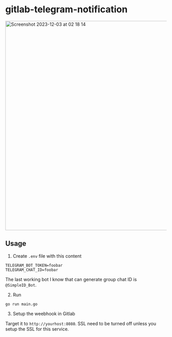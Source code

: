# gitlab-telegram-notification

<img width="654" alt="Screenshot 2023-12-03 at 02 18 14" src="https://github.com/herpiko/gitlab-telegram-notification/assets/2534060/c30ebfc6-d19b-417a-9ca9-4a8225e59630">

## Usage

1. Create `.env` file with this content

```
TELEGRAM_BOT_TOKEN=foobar
TELEGRAM_CHAT_ID=foobar
```

The last working bot I know that can generate group chat ID is `@SimpleID_Bot`.

2. Run

`go run main.go`

3. Setup the weebhook in Gitlab

Target it to `http://yourhost:8080`. SSL need to be turned off unless you setup the SSL for this service.

